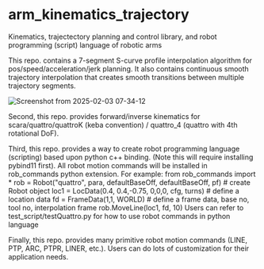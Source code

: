 # arm_kinematics_trajectory
Kinematics, trajectectory planning and control library, and robot programming (script) language of robotic arms

This repo. contains a 7-segment S-curve profile interpolation algorithm for pos/speed/acceleration/jerk planning.
It also contains continuous smooth trajectory interpolation that creates smooth transitions between multiple
trajectory segments.

![Screenshot from 2025-02-03 07-34-12](https://github.com/user-attachments/assets/b2073038-814c-4f3c-a8f6-55845c33fbd1)


Second, this repo. provides forward/inverse kinematics for scara/quattro/quattroK (keba convention) / quattro_4 (quattro
with 4th rotational DoF).

Third, this repo. provides a way to create robot programming language (scripting) based upon python c++ binding. (Note
this will require installing pybind11 first). All robot motion commands will be installed in rob_commands  python extension.
For example:
    from rob_commands import *
    rob = Robot("quattro", para, defaultBaseOff, defaultBaseOff, pf)   # create Robot object
    loc1 = LocData(0.4, 0.4,-0.75, 0,0,0, cfg, turns)     # define a location data
    fd = FrameData(1,1, WORLD)     # define a frame data, base no, tool no, interpolation frame
    rob.MoveLine(loc1, fd, 10)
Users can refer to test_script/testQuattro.py for how to use robot commands in python language


Finally, this repo. provides many primitive robot motion commands (LINE, PTP, ARC, PTPR, LINER, etc.).
Users can do lots of customization for their application needs.

    

